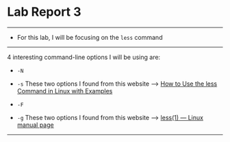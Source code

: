 # Lab Report 3
---
- For this lab, I will be focusing on the `less` command
---
4 interesting command-line options I will be using are:

- `-N`
- `-s`
These two options I found from this website --> [How to Use the less Command in Linux with Examples](https://phoenixnap.com/kb/less-command-in-linux#:~:text=Note%3A%20By%20default%2C%20searching%20in,phrase%20and%20see%20the%20results)

- `-F`
- `-g`
These two options I found from this website --> [less(1) — Linux manual page]([http://a.com](https://man7.org/linux/man-pages/man1/less.1.html))
---
